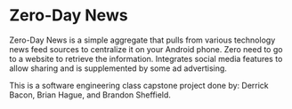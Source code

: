 Zero-Day News
====================

Zero-Day News is a simple aggregate that pulls from various technology news feed sources to centralize it on your Android phone.  Zero need to go to a website to retrieve the information.  Integrates social media features to allow sharing and is supplemented by some ad advertising.

This is a software engineering class capstone project done by:  Derrick Bacon, Brian Hague, and Brandon Sheffield.
